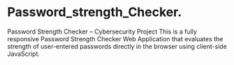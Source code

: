 # Password_strength_Checker.
 Password Strength Checker – Cybersecurity Project This is a fully responsive Password Strength Checker Web Application that evaluates the strength of user-entered passwords directly in the browser using client-side JavaScript. 
